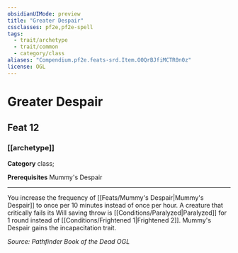 ```yaml
---
obsidianUIMode: preview
title: "Greater Despair"
cssclasses: pf2e,pf2e-spell
tags:
  - trait/archetype
  - trait/common
  - category/class
aliases: "Compendium.pf2e.feats-srd.Item.O0QrBJfiMCTR0n0z"
license: OGL
---
```

# Greater Despair
## Feat 12
### [[archetype]]

**Category** class; 



**Prerequisites** Mummy's Despair
* * *
You increase the frequency of [[Feats/Mummy's Despair|Mummy's Despair]] to once per 10 minutes instead of once per hour. A creature that critically fails its Will saving throw is [[Conditions/Paralyzed|Paralyzed]] for 1 round instead of [[Conditions/Frightened 1|Frightened 2]]. Mummy's Despair gains the incapacitation trait.

*Source: Pathfinder Book of the Dead*
*OGL*